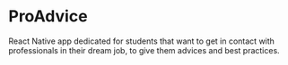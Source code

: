 # ProAdvice
React Native app dedicated for students that want to get in contact with professionals in their dream job, to give them advices and best practices.
